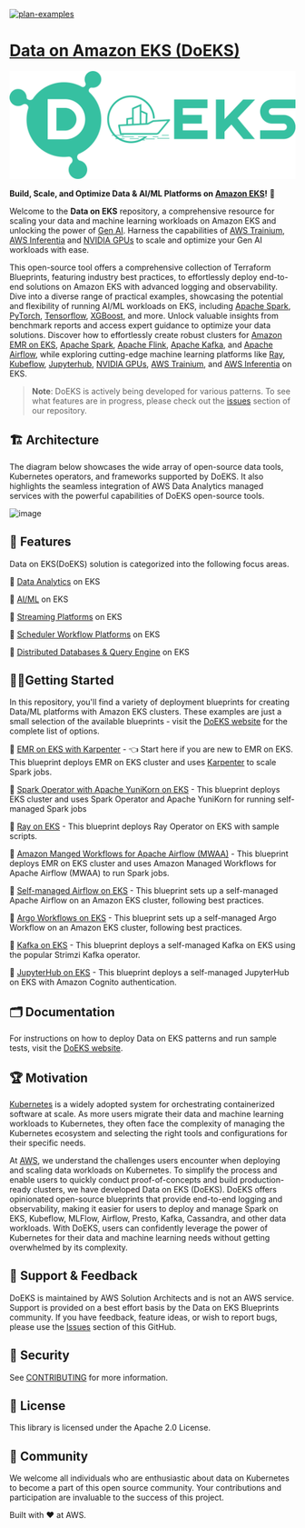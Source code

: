 [![plan-examples](https://github.com/awslabs/data-on-eks/actions/workflows/plan-examples.yml/badge.svg?branch=main)](https://github.com/awslabs/data-on-eks/actions/workflows/plan-examples.yml)
# [Data on Amazon EKS (DoEKS)](https://awslabs.github.io/data-on-eks/)
![Data on EKS](website/static/img/doeks-logo-green.png)

**Build, Scale, and Optimize Data & AI/ML Platforms on [Amazon EKS](https://aws.amazon.com/eks/)!** 🚀

Welcome to the **Data on EKS** repository, a comprehensive resource for scaling your data and machine learning workloads on Amazon EKS and unlocking the power of [Gen AI](https://aws.amazon.com/generative-ai/). Harness the capabilities of [AWS Trainium](https://aws.amazon.com/machine-learning/trainium/), [AWS Inferentia](https://aws.amazon.com/machine-learning/inferentia/) and [NVIDIA GPUs](https://aws.amazon.com/nvidia/) to scale and optimize your Gen AI workloads with ease.

This open-source tool offers a comprehensive collection of Terraform Blueprints, featuring industry best practices, to effortlessly deploy end-to-end solutions on Amazon EKS with advanced logging and observability. Dive into a diverse range of practical examples, showcasing the potential and flexibility of running AI/ML workloads on EKS, including [Apache Spark](https://spark.apache.org/), [PyTorch](https://pytorch.org/), [Tensorflow](https://www.tensorflow.org/), [XGBoost](https://xgboost.readthedocs.io/en/stable/), and more. Unlock valuable insights from benchmark reports and access expert guidance to optimize your data solutions. Discover how to effortlessly create robust clusters for [Amazon EMR on EKS](https://docs.aws.amazon.com/emr/latest/EMR-on-EKS-DevelopmentGuide/emr-eks.html), [Apache Spark](https://spark.apache.org/), [Apache Flink](https://flink.apache.org/), [Apache Kafka](https://kafka.apache.org/), and [Apache Airflow](https://airflow.apache.org/), while exploring cutting-edge machine learning platforms like [Ray](https://www.ray.io/), [Kubeflow](https://awslabs.github.io/kubeflow-manifests/), [Jupyterhub](https://jupyter.org/hub), [NVIDIA GPUs](https://aws.amazon.com/nvidia/), [AWS Trainium](https://aws.amazon.com/machine-learning/trainium/), and [AWS Inferentia](https://aws.amazon.com/machine-learning/inferentia/) on EKS.


> **Note**: DoEKS is actively being developed for various patterns. To see what features are in progress, please check out the [issues](https://github.com/awslabs/data-on-eks/issues) section of our repository.

## 🏗️ Architecture
The diagram below showcases the wide array of open-source data tools, Kubernetes operators, and frameworks supported by DoEKS. It also highlights the seamless integration of AWS Data Analytics managed services with the powerful capabilities of DoEKS open-source tools.

<img width="779" alt="image" src="https://user-images.githubusercontent.com/19464259/208900860-a7ccdaeb-158d-4767-baad-fbc76388bc09.png">


## 🌟 Features
Data on EKS(DoEKS) solution is categorized into the following focus areas.

🎯  [Data Analytics](https://awslabs.github.io/data-on-eks/docs/blueprints/data-analytics) on EKS

🎯  [AI/ML](https://awslabs.github.io/data-on-eks/docs/blueprints/ai-ml) on EKS

🎯  [Streaming Platforms](https://awslabs.github.io/data-on-eks/docs/blueprints/streaming-platforms) on EKS

🎯  [Scheduler Workflow Platforms](https://awslabs.github.io/data-on-eks/docs/blueprints/job-schedulers) on EKS

🎯  [Distributed Databases & Query Engine](https://awslabs.github.io/data-on-eks/docs/blueprints/distributed-databases) on EKS

## 🏃‍♀️Getting Started
In this repository, you'll find a variety of deployment blueprints for creating Data/ML platforms with Amazon EKS clusters. These examples are just a small selection of the available blueprints - visit the [DoEKS website](https://awslabs.github.io/data-on-eks/) for the complete list of options.

🚀 [EMR on EKS with Karpenter](https://awslabs.github.io/data-on-eks/docs/blueprints/amazon-emr-on-eks/emr-eks-karpenter) - 👈 Start here if you are new to EMR on EKS. This blueprint deploys EMR on EKS cluster and uses [Karpenter](https://karpenter.sh/) to scale Spark jobs.

🚀 [Spark Operator with Apache YuniKorn on EKS](https://awslabs.github.io/data-on-eks/docs/blueprints/data-analytics/spark-operator-yunikorn) - This blueprint deploys EKS cluster and uses Spark Operator and Apache YuniKorn for running self-managed Spark jobs

🚀 [Ray on EKS](https://awslabs.github.io/data-on-eks/docs/blueprints/ai-ml/ray) - This blueprint deploys Ray Operator on EKS with sample scripts.

🚀 [Amazon Manged Workflows for Apache Airflow (MWAA)](https://awslabs.github.io/data-on-eks/docs/blueprints/job-schedulers/aws-managed-airflow) - This blueprint deploys EMR on EKS cluster and uses Amazon Managed Workflows for Apache Airflow (MWAA) to run Spark jobs.

🚀 [Self-managed Airflow on EKS](https://awslabs.github.io/data-on-eks/docs/blueprints/job-schedulers/self-managed-airflow) - This blueprint sets up a self-managed Apache Airflow on an Amazon EKS cluster, following best practices.

🚀 [Argo Workflows on EKS](https://awslabs.github.io/data-on-eks/docs/blueprints/job-schedulers/argo-workflows-eks) - This blueprint sets up a self-managed Argo Workflow on an Amazon EKS cluster, following best practices.

🚀 [Kafka on EKS](https://awslabs.github.io/data-on-eks/docs/blueprints/streaming-platforms/kafka) - This blueprint deploys a self-managed Kafka on EKS using the popular Strimzi Kafka operator.

🚀 [JupyterHub on EKS](https://awslabs.github.io/data-on-eks/docs/blueprints/ai-ml/jupyterhub) - This blueprint deploys a self-managed JupyterHub on EKS with Amazon Cognito authentication.

## 🗂️ Documentation
For instructions on how to deploy Data on EKS patterns and run sample tests, visit the [DoEKS website](https://awslabs.github.io/data-on-eks/).

## 🏆 Motivation
[Kubernetes](https://kubernetes.io/) is a widely adopted system for orchestrating containerized software at scale. As more users migrate their data and machine learning workloads to Kubernetes, they often face the complexity of managing the Kubernetes ecosystem and selecting the right tools and configurations for their specific needs.

At [AWS](https://aws.amazon.com/), we understand the challenges users encounter when deploying and scaling data workloads on Kubernetes. To simplify the process and enable users to quickly conduct proof-of-concepts and build production-ready clusters, we have developed Data on EKS (DoEKS). DoEKS offers opinionated open-source blueprints that provide end-to-end logging and observability, making it easier for users to deploy and manage Spark on EKS, Kubeflow, MLFlow, Airflow, Presto, Kafka, Cassandra, and other data workloads. With DoEKS, users can confidently leverage the power of Kubernetes for their data and machine learning needs without getting overwhelmed by its complexity.

## 🤝 Support & Feedback
DoEKS is maintained by AWS Solution Architects and is not an AWS service. Support is provided on a best effort basis by the Data on EKS Blueprints community. If you have feedback, feature ideas, or wish to report bugs, please use the [Issues](https://github.com/awslabs/data-on-eks/issues) section of this GitHub.

## 🔐 Security
See [CONTRIBUTING](CONTRIBUTING.md#security-issue-notifications) for more information.

## 💼 License
This library is licensed under the Apache 2.0 License.

## 🙌 Community
We welcome all individuals who are enthusiastic about data on Kubernetes to become a part of this open source community. Your contributions and participation are invaluable to the success of this project.

Built with ❤️ at AWS.
